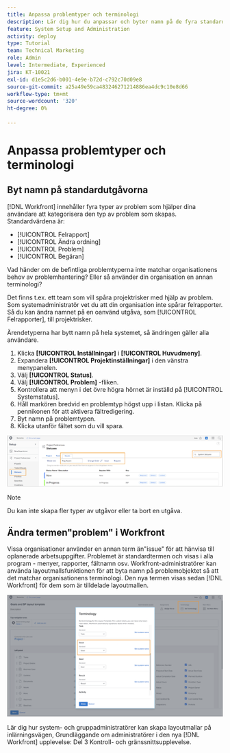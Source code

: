 ```yaml
---
title: Anpassa problemtyper och terminologi
description: Lär dig hur du anpassar och byter namn på de fyra standardutgåvorna så att de passar din organisations behov.
feature: System Setup and Administration
activity: deploy
type: Tutorial
team: Technical Marketing
role: Admin
level: Intermediate, Experienced
jira: KT-10021
exl-id: d1e5c2d6-b001-4e9e-b72d-c792c70d09e8
source-git-commit: a25a49e59ca483246271214886ea4dc9c10e8d66
workflow-type: tm+mt
source-wordcount: '320'
ht-degree: 0%

---
```


# Anpassa problemtyper och terminologi

## Byt namn på standardutgåvorna

[!DNL Workfront] innehåller fyra typer av problem som hjälper dina användare att kategorisera den typ av problem som skapas. Standardvärdena är:

* [!UICONTROL Felrapport]
* [!UICONTROL Ändra ordning]
* [!UICONTROL Problem]
* [!UICONTROL Begäran]

Vad händer om de befintliga problemtyperna inte matchar organisationens behov av problemhantering? Eller så använder din organisation en annan terminologi?

Det finns t.ex. ett team som vill spåra projektrisker med hjälp av problem. Som systemadministratör vet du att din organisation inte spårar felrapporter. Så du kan ändra namnet på en oanvänd utgåva, som [!UICONTROL Felrapporter], till projektrisker.

Ärendetyperna har bytt namn på hela systemet, så ändringen gäller alla användare.

1. Klicka **[!UICONTROL Inställningar]** i **[!UICONTROL Huvudmeny]**.
1. Expandera **[!UICONTROL Projektinställningar]** i den vänstra menypanelen.
1. Välj **[!UICONTROL Status]**.
1. Välj **[!UICONTROL Problem]** -fliken.
1. Kontrollera att menyn i det övre högra hörnet är inställd på [!UICONTROL Systemstatus].
1. Håll markören bredvid en problemtyp högst upp i listan. Klicka på pennikonen för att aktivera fältredigering.
1. Byt namn på problemtypen.
1. Klicka utanför fältet som du vill spara.

![[!UICONTROL Problem] -fliken i [!UICONTROL Status] sida in [!UICONTROL Inställningar]](assets/admin-fund-issue-types.png)

>[!NOTE]
>
>Du kan inte skapa fler typer av utgåvor eller ta bort en utgåva.

<!---
learn more URLs
Customize default issue types
--->

## Ändra termen&quot;problem&quot; i Workfront

Vissa organisationer använder en annan term än&quot;issue&quot; för att hänvisa till oplanerade arbetsuppgifter. Problemet är standardtermen och visas i alla program - menyer, rapporter, fältnamn osv.
Workfront-administratörer kan använda layoutmallsfunktionen för att byta namn på problemobjektet så att det matchar organisationens terminologi. Den nya termen visas sedan [!DNL Workfront] för dem som är tilldelade layoutmallen.

![[!UICONTROL Terminologi] fönster med [!UICONTROL Problem] markerad](assets/admin-fund-issue-custom-terminology.png)

<!---
paragraph below needs a hyperlink
--->

Lär dig hur system- och gruppadministratörer kan skapa layoutmallar på inlärningsvägen, Grundläggande om administratörer i den nya [!DNL Workfront] upplevelse: Del 3 Kontroll- och gränssnittsupplevelse.

<!---
learn more URLs
Create and manage layout templates
--->
